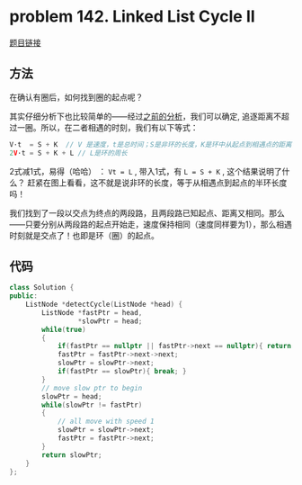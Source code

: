 # problem 142. Linked List Cycle II

[题目链接](https://leetcode.com/problems/linked-list-cycle-ii/)

## 方法

在确认有圈后，如何找到圈的起点呢？

其实仔细分析下也比较简单的——经过[之前的分析](prob141linkedlistcycle.md)，我们可以确定, 追逐距离不超过一圈。所以，在二者相遇的时刻，我们有以下等式：

```C++
V·t  = S + K  // V 是速度，t是总时间；S是非环的长度，K是环中从起点到相遇点的距离；
2V·t = S + K + L // L是环的周长
```
2式减1式，易得（哈哈） ： `Vt = L` , 带入1式，有 `L = S + K` , 这个结果说明了什么？ 赶紧在图上看看，这不就是说非环的长度，等于从相遇点到起点的半环长度吗！ 

我们找到了一段以交点为终点的两段路，且两段路已知起点、距离又相同。那么——只要分别从两段路的起点开始走，速度保持相同（速度同样要为1），那么相遇时刻就是交点了！也即是环（圈）的起点。

## 代码

```C++
class Solution {
public:
    ListNode *detectCycle(ListNode *head) {
        ListNode *fastPtr = head,
                 *slowPtr = head;
        while(true)
        {
            if(fastPtr == nullptr || fastPtr->next == nullptr){ return nullptr; }
            fastPtr = fastPtr->next->next;
            slowPtr = slowPtr->next;
            if(fastPtr == slowPtr){ break; }
        }
        // move slow ptr to begin
        slowPtr = head;
        while(slowPtr != fastPtr)
        {
            // all move with speed 1
            slowPtr = slowPtr->next;
            fastPtr = fastPtr->next;
        }
        return slowPtr;
    }
};
```
